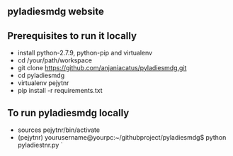## pyladiesmdg website 
## Prerequisites to run it locally
- install python-2.7.9, python-pip and virtualenv
- cd /your/path/workspace
- git clone  https://github.com/anjaniacatus/pyladiesmdg.git 
- cd pyladiesmdg
- virtualenv pejytnr
- pip install -r requirements.txt
## To run pyladiesmdg locally
- sources pejytnr/bin/activate
- (pejytnr) yourusername@yourpc:~/githubproject/pyladiesmdg$  python pyladiestnr.py
 `
